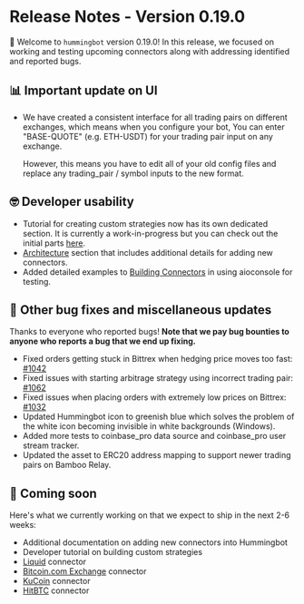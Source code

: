 # Release Notes - Version 0.19.0

🚀 Welcome to `hummingbot` version 0.19.0! In this release, we focused on working and testing upcoming connectors along with addressing identified and reported bugs.

## 📊 Important update on UI

- We have created a consistent interface for all trading pairs on different exchanges, which means when you configure your bot,
  You can enter "BASE-QUOTE" (e.g. ETH-USDT) for your trading pair input on any exchange.

  However, this means you have to edit all of your old config files and replace any trading_pair / symbol inputs to the new
  format.

## 🤓 Developer usability

- Tutorial for creating custom strategies now has its own dedicated section. It is currently a work-in-progress but you can check out the initial parts [here](/developers/tutorial).
- [Architecture](/developers/connectors/architecture) section that includes additional details for adding new connectors.
- Added detailed examples to [Building Connectors](/developers/connectors/tutorial) in using aioconsole for testing.

## 🐞 Other bug fixes and miscellaneous updates

Thanks to everyone who reported bugs! **Note that we pay bug bounties to anyone who reports a bug that we end up fixing.**

- Fixed orders getting stuck in Bittrex when hedging price moves too fast: [#1042](https://github.com/CoinAlpha/hummingbot/issues/1042)
- Fixed issues with starting arbitrage strategy using incorrect trading pair: [#1062](https://github.com/CoinAlpha/hummingbot/pull/1062)
- Fixed issues when placing orders with extremely low prices on Bittrex: [#1032](https://github.com/CoinAlpha/hummingbot/issues/1032)
- Updated Hummingbot icon to greenish blue which solves the problem of the white icon becoming invisible in white backgrounds (Windows).
- Added more tests to coinbase_pro data source and coinbase_pro user stream tracker.
- Updated the asset to ERC20 address mapping to support newer trading pairs on Bamboo Relay.

## 🚀 Coming soon

Here's what we currently working on that we expect to ship in the next 2-6 weeks:

- Additional documentation on adding new connectors into Hummingbot
- Developer tutorial on building custom strategies
- [Liquid](https://www.liquid.com/) connector
- [Bitcoin.com Exchange](https://exchange.bitcoin.com) connector
- [KuCoin](https://www.kucoin.com/) connector
- [HitBTC](https://hitbtc.com/) connector
